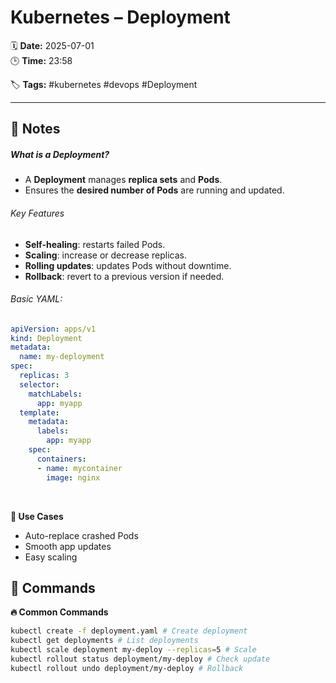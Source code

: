 # Kubernetes – Deployment

🗓️ **Date:** 2025-07-01  
🕒 **Time:** 23:58  

🏷️ **Tags:** #kubernetes #devops #Deployment  

---

## 📝 Notes

##### What is a Deployment?

- A **Deployment** manages **replica sets** and **Pods**.
- Ensures the **desired number of Pods** are running and updated.

###### Key Features

- **Self-healing**: restarts failed Pods.
- **Scaling**: increase or decrease replicas.
- **Rolling updates**: updates Pods without downtime.
- **Rollback**: revert to a previous version if needed.

###### Basic YAML:

```YAML
apiVersion: apps/v1
kind: Deployment
metadata:
  name: my-deployment
spec:
  replicas: 3
  selector:
    matchLabels:
      app: myapp
  template:
    metadata:
      labels:
        app: myapp
    spec:
      containers:
      - name: mycontainer
        image: nginx

```


 

**🎯 Use Cases**

- Auto-replace crashed Pods
- Smooth app updates
- Easy scaling

## 🧾 Commands

**🔥 Common Commands**

```bash
kubectl create -f deployment.yaml # Create deployment
kubectl get deployments # List deployments
kubectl scale deployment my-deploy --replicas=5 # Scale
kubectl rollout status deployment/my-deploy # Check update
kubectl rollout undo deployment/my-deploy # Rollback
```

